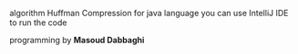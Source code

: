 algorithm Huffman Compression for java language you can use IntelliJ IDE to run the code

programming by __Masoud Dabbaghi__
